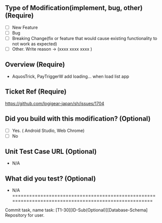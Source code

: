 ## Type of Modification(implement, bug, other) (Require)
- [ ] New Feature
- [ ] Bug
- [ ] Breaking Change(fix or feature that would cause existing functionality to not work as expected)
- [ ] Other. Write reason -> (xxxx xxxx xxxx )

## Overview (Require)
- AquosTrick, PayTriggerW add loading... when load list app

## Ticket Ref (Require)
https://github.com/logigear-japan/sh/issues/1704

## Did you build with this modification? (Optional)
- [ ] Yes. ( Android Studio, Web Chrome)
- [ ] No

## Unit Test Case URL (Optional)
- N/A

##  What did you test? (Optional)
- N/A
=====================================================================================================

Commit task, name task: 
[T1-30][ID-Sub(Optional)][Database-Schema] Repository for user.
